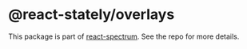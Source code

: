 # @react-stately/overlays

This package is part of [react-spectrum](https://github.com/adobe/react-spectrum). See the repo for more details.
